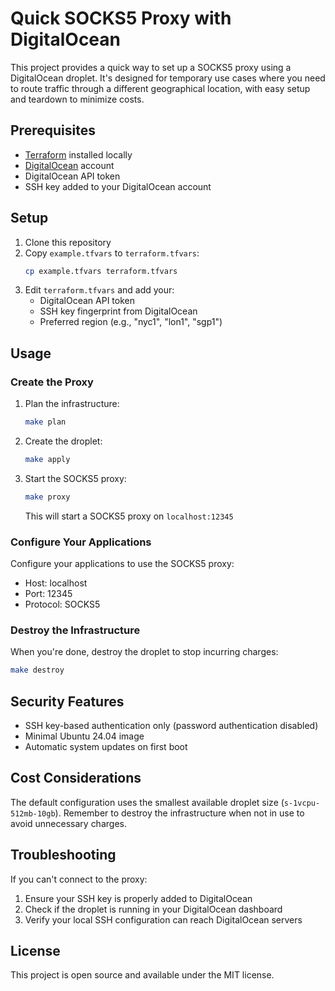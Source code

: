 # Quick SOCKS5 Proxy with DigitalOcean

This project provides a quick way to set up a SOCKS5 proxy using a DigitalOcean droplet. It's designed for temporary use cases where you need to route traffic through a different geographical location, with easy setup and teardown to minimize costs.

## Prerequisites

- [Terraform](https://www.terraform.io/downloads.html) installed locally
- [DigitalOcean](https://www.digitalocean.com/) account
- DigitalOcean API token
- SSH key added to your DigitalOcean account

## Setup

1. Clone this repository
2. Copy `example.tfvars` to `terraform.tfvars`:
   ```bash
   cp example.tfvars terraform.tfvars
   ```
3. Edit `terraform.tfvars` and add your:
   - DigitalOcean API token
   - SSH key fingerprint from DigitalOcean
   - Preferred region (e.g., "nyc1", "lon1", "sgp1")

## Usage

### Create the Proxy

1. Plan the infrastructure:
   ```bash
   make plan
   ```

2. Create the droplet:
   ```bash
   make apply
   ```

3. Start the SOCKS5 proxy:
   ```bash
   make proxy
   ```
   This will start a SOCKS5 proxy on `localhost:12345`

### Configure Your Applications

Configure your applications to use the SOCKS5 proxy:
- Host: localhost
- Port: 12345
- Protocol: SOCKS5

### Destroy the Infrastructure

When you're done, destroy the droplet to stop incurring charges:
```bash
make destroy
```

## Security Features

- SSH key-based authentication only (password authentication disabled)
- Minimal Ubuntu 24.04 image
- Automatic system updates on first boot

## Cost Considerations

The default configuration uses the smallest available droplet size (`s-1vcpu-512mb-10gb`). Remember to destroy the infrastructure when not in use to avoid unnecessary charges.

## Troubleshooting

If you can't connect to the proxy:
1. Ensure your SSH key is properly added to DigitalOcean
2. Check if the droplet is running in your DigitalOcean dashboard
3. Verify your local SSH configuration can reach DigitalOcean servers

## License

This project is open source and available under the MIT license.
